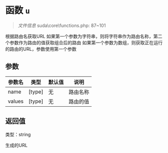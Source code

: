 # 函数 `u`

> *文件信息* suda\core\functions.php: 87~101

根据路由名获取URL
如果第一个参数为字符串，则将字符串作为路由名称，第二个参数作为路由的值获取组合后的路由
如果第一个参数为数组，则获取正在运行的路由的URL，参数使用第一个参数



## 参数


| 参数名 | 类型 | 默认值 | 说明 |
|--------|-----|-------|-------|
| name |  [type] | 无 |  路由名称 |
| values |  [type] | 无 |  路由的值 |



## 返回值

类型：string

 生成的URL

